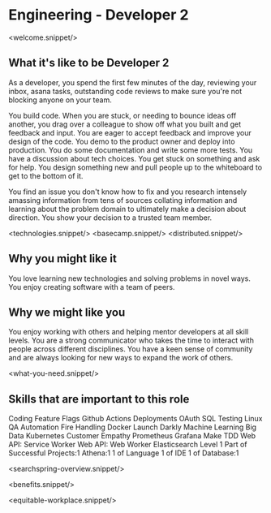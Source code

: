 # Engineering - Developer 2
<welcome.snippet/>

## What it's like to be Developer 2
As a developer, you spend the first few minutes of the day, reviewing your inbox, asana tasks, outstanding code reviews to make sure you're not blocking anyone on your team.

You build code. When you are stuck, or needing to bounce ideas off another, you drag over a colleague to show off what you built and get feedback and input.  You are eager to accept feedback and improve your design of the code.  You demo to the product owner and deploy into production.  You do some documentation and write some more tests.  You have a discussion about tech choices.  You get stuck on something and ask for help.    You design something new and pull people up to the whiteboard to get to the bottom of it.

You find an issue you don't know how to fix and you research intensely amassing information from tens of sources collating information and learning about the problem domain to ultimately make a decision about direction.  You show your decision to a trusted team member.

<technologies.snippet/>
<basecamp.snippet/>
<distributed.snippet/>

## Why you might like it
You love learning new technologies and solving problems in novel ways.  You enjoy creating software with a team of peers.

## Why we might like you
You enjoy working with others and helping mentor developers at all skill levels.  You are a strong communicator who takes the time to interact with people across different disciplines. You have a keen sense of community and are always looking for new ways to expand the work of others.

<what-you-need.snippet/>

## Skills that are important to this role

<skills>
Coding
Feature Flags
Github Actions
Deployments
OAuth
SQL
Testing
Linux
QA Automation
Fire Handling
Docker
Launch Darkly
Machine Learning
Big Data
Kubernetes
Customer Empathy
Prometheus
Grafana
Make
TDD
Web API: Service Worker
Web API: Web Worker
Elasticsearch Level 1
Part of Successful Projects:1
Athena:1
1 of Language
1 of IDE
1 of Database:1
</skills>

<inherit doc="engineering-base.md"/>

<searchspring-overview.snippet/>

<benefits.snippet/>

<equitable-workplace.snippet/>
